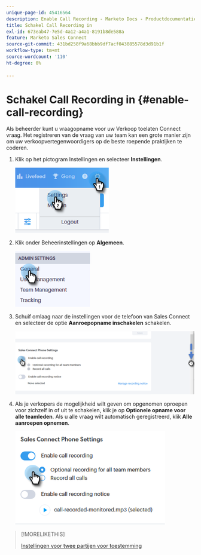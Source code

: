 ```yaml
---
unique-page-id: 45416564
description: Enable Call Recording - Marketo Docs - Productdocumentatie
title: Schakel Call Recording in
exl-id: 673eab47-7e5d-4a12-a4a1-8191b8de588a
feature: Marketo Sales Connect
source-git-commit: 431bd258f9a68bbb9df7acf043085578d3d91b1f
workflow-type: tm+mt
source-wordcount: '110'
ht-degree: 0%

---
```


# Schakel Call Recording in {#enable-call-recording}

Als beheerder kunt u vraagopname voor uw Verkoop toelaten Connect vraag. Het registreren van de vraag van uw team kan een grote manier zijn om uw verkoopvertegenwoordigers op de beste roepende praktijken te coderen.

1. Klik op het pictogram Instellingen en selecteer **Instellingen**.

   ![](assets/one.png)

1. Klik onder Beheerinstellingen op **Algemeen**.

   ![](assets/two.png)

1. Schuif omlaag naar de instellingen voor de telefoon van Sales Connect en selecteer de optie **Aanroepopname inschakelen** schakelen.

   ![](assets/three.png)

1. Als je verkopers de mogelijkheid wilt geven om opgenomen oproepen voor zichzelf in of uit te schakelen, klik je op **Optionele opname voor alle teamleden**. Als u alle vraag wilt automatisch geregistreerd, klik **Alle aanroepen opnemen**.

   ![](assets/four.png)

>[!MORELIKETHIS]
>
>[Instellingen voor twee partijen voor toestemming](/help/marketo/product-docs/marketo-sales-connect/phone/two-party-consent-settings.md)
